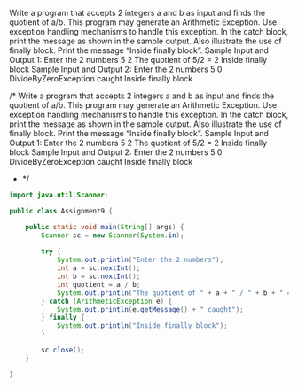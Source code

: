 Write a program that accepts 2 integers a and b as input and finds the quotient of a/b. This program may generate an Arithmetic Exception. Use exception handling mechanisms to handle this exception. In the catch block, print the message as shown in the sample output. Also illustrate the use of finally block. Print the message “Inside finally block”. Sample Input and Output 1: Enter the 2 numbers 5 2 The quotient of 5/2 = 2 Inside finally block Sample Input and Output 2: Enter the 2 numbers 5 0 DivideByZeroException caught Inside finally block

/*
Write a program that accepts 2 integers a and b as input and finds the quotient of a/b.
This program may generate an Arithmetic Exception. Use exception handling mechanisms to 
handle this exception. In the catch block, print the message as shown in the sample output.
Also illustrate the use of finally block. Print the message “Inside finally block”.
Sample Input and Output 1:
Enter the 2 numbers
5
2
The quotient of 5/2 = 2
Inside finally block
Sample Input and Output 2:
Enter the 2 numbers
5
0
DivideByZeroException caught
Inside finally block
 * */
```java
import java.util.Scanner;

public class Assignment9 {

	public static void main(String[] args) {
		Scanner sc = new Scanner(System.in);
		
		try {
			System.out.println("Enter the 2 numbers");
			int a = sc.nextInt();
			int b = sc.nextInt();
			int quotient = a / b;
			System.out.println("The quotient of " + a + " / " + b + " = " + quotient);
		} catch (ArithmeticException e) {
			System.out.println(e.getMessage() + " caught");
		} finally {
			System.out.println("Inside finally block");
		}

		sc.close();
	}

}
```